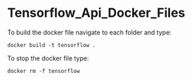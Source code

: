 # Tensorflow_Api_Docker_Files

To build the docker file navigate to each folder and type:

```
docker build -t tensorflow .
```

To stop the docker file type:

```
docker rm -f tensorflow
```
